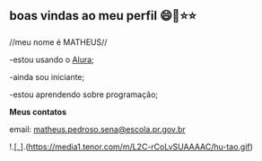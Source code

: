 ## **boas vindas ao meu perfil** 😄💙⭐⭐

//meu nome é MATHEUS//

-estou usando o [Alura](https://www.alura.com.br);

-ainda sou iniciante;

-estou aprendendo sobre programação;

**Meus contatos**

email: matheus.pedroso.sena@escola.pr.gov.br

!.[_].(https://media1.tenor.com/m/L2C-rCoLvSUAAAAC/hu-tao.gif)
